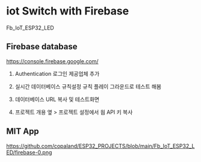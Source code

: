 # iot Switch with Firebase

Fb_IoT_ESP32_LED

## Firebase database 

https://console.firebase.google.com/

1. Authentication
로그인 제공업체 추가

2. 실시간 데이터베이스 규칙설정
규칙 플레이 그라운드로 테스트 해봄

3. 데이터베이스 URL 복사 및 테스트화면
4. 프로젝트 개용 옆 > 프로젝트 설정에서 웝 API 키 복사 

## MIT App

https://github.com/copaland/ESP32_PROJECTS/blob/main/Fb_IoT_ESP32_LED/firebase-0.png
